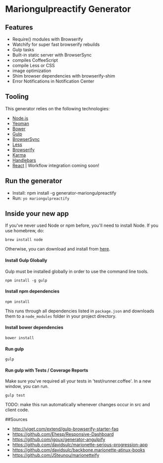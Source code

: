 Mariongulpreactify Generator
==================
## Features

* Require() modules with Browserify
* Watchify for super fast browserify rebuilds
* Gulp tasks
* Built-in static server with BrowserSync
* compiles CoffeeScript
* compile Less or CSS
* image optimization
* Shim browser dependencies with browserify-shim
* Error Notifications in Notification Center

## Tooling

This generator relies on the following technologies:
- [Node.js](http://nodejs.org)
- [Yeoman](http://yeoman.io/learning/index.html)
- [Bower](http://bower.io/#install-bower)
- [Gulp](http://gulpjs.com)
- [BrowserSync](http://www.browsersync.io)
- [Less](http://lesscss.org)
- [Browserify](http://browserify.org/)
- [Karma](http://karma-runner.github.io/0.12/index.html)
- [Handlebars](http://handlebarsjs.com/)
- [React](http://facebook.github.io/react/) | Workflow integration coming soon!

## Run the generator

- Install: npm install -g generator-mariongulpreactify
- Run: `yo mariongulpreactify`

## Inside your new app

If you've never used Node or npm before, you'll need to install Node.
If you use homebrew, do:
```
brew install node
```

Otherwise, you can download and install from [here](http://nodejs.org/download/).

#### Install Gulp Globally
Gulp must be installed globally in order to use the command line tools.
```
npm install -g gulp
```

#### Install npm dependencies
```
npm install
```
This runs through all dependencies listed in `package.json` and downloads them
to a `node_modules` folder in your project directory.

#### Install bower dependencies
```
bower install
```

#### Run gulp
```
gulp
```

#### Run gulp with Tests / Coverage Reports
Make sure you've required all your tests in 'test/runner.coffee'.
In a new window, you can run.

```
gulp test
```

TODO: make this run automatically whenever changes occur in src and client
code.

##Sources
- http://viget.com/extend/gulp-browserify-starter-faq
- https://github.com/Ehesp/Responsive-Dashboard
- https://github.com/jgoux/generator-angulpify
- https://github.com/davidsulc/marionette-serious-progression-app
- https://github.com/davidsulc/backbone.marionette-atinux-books
- https://github.com/JSteunou/marionetteify
